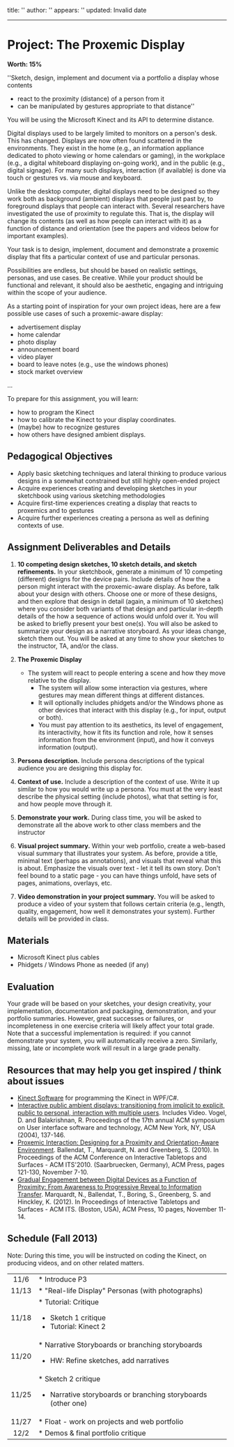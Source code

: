 title: ''
author: ''
appears: ''
updated: Invalid date

---

# Project: The Proxemic Display

**Worth: 15%**

''Sketch, design, implement and document via a portfolio a display whose contents

* react to the proximity (distance) of a person from it
* can be manipulated by gestures appropriate to that distance''

You will be using the Microsoft Kinect and its API to determine distance.

Digital displays used to be largely limited to monitors on a person's desk. This has changed. Displays are now often found scattered in the environments. They exist in the home (e.g., an information appliance dedicated to photo viewing or home calendars or gaming), in the workplace (e.g., a digital whiteboard displaying on-going work), and in the public (e.g., digital signage). For many such displays, interaction (if available) is done via touch or gestures vs. via mouse and keyboard.

Unlike the desktop computer, digital displays need to be designed so they work both as background (ambient) displays that people just past by, to foreground displays that people can interact with. Several researchers have investigated the use of proximity to regulate this. That is, the display will change its contents (as well as how people can interact with it) as a function of distance and orientation (see the papers and videos below for important examples).

Your task is to design, implement, document and demonstrate a proxemic display that fits a particular context of use and particular personas.

Possibilities are endless, but should be based on realistic settings, personas, and use cases. Be creative. While your product should be functional and relevant, it should also be aesthetic, engaging and intriguing within the scope of your audience.

As a starting point of inspiration for your own project ideas, here are a few possible use cases of such a proxemic-aware display:

* advertisement display
* home calendar
* photo display
* announcement board
* video player
* board to leave notes (e.g., use the windows phones)
* stock market overview

...

To prepare for this assignment, you will learn:

* how to program the Kinect
* how to calibrate the Kinect to your display coordinates.
* (maybe) how to recognize gestures
* how others have designed ambient displays.

## Pedagogical Objectives

* Apply basic sketching techniques and lateral thinking to produce various designs in a somewhat constrained but still highly open-ended project
* Acquire experiences creating and developing sketches in your sketchbook using various sketching methodologies
* Acquire first-time experiences creating a display that reacts to proxemics and to gestures
* Acquire further experiences creating a persona as well as defining contexts of use.

## Assignment Deliverables and Details

1.  **10 competing design sketches, 10 sketch details, and sketch refinements.** In your sketchbook, generate a minimum of 10 competing (different) designs for the device pairs. Include details of how the a person might interact with the proxemic-aware display. As before, talk about your design with others. Choose one or more of these designs, and then explore that design in detail (again, a minimum of 10 sketches) where you consider both variants of that design and particular in-depth details of the how a sequence of actions would unfold over it. You will be asked to briefly present your best one(s). You will also be asked to summarize your design as a narrative storyboard. As your ideas change, sketch them out. You will be asked at any time to show your sketches to the instructor, TA, and/or the class.

2.  **The Proxemic Display**

    * The system will react to people entering a scene and how they move relative to the display.
        * The system will allow some interaction via gestures, where gestures may mean different things at different distances.
        * It will optionally includes phidgets and/or the Windows phone as other devices that interact with this display (e.g., for input, output or both).
        * You must pay attention to its aesthetics, its level of engagement, its interactivity, how it fits its function and role, how it senses information from the environment (input), and how it conveys information (output).
3.  **Persona description.** Include persona descriptions of the typical audience you are designing this display for.

4.  **Context of use.** Include a description of the context of use. Write it up similar to how you would write up a persona. You must at the very least describe the physical setting (include photos), what that setting is for, and how people move through it.

5.  **Demonstrate your work.** During class time, you will be asked to demonstrate all the above work to other class members and the instructor

6.  **Visual project summary.** Within your web portfolio, create a web-based visual summary that illustrates your system. As before, provide a title, minimal text (perhaps as annotations), and visuals that reveal what this is about. Emphasize the visuals over text - let it tell its own story. Don't feel bound to a static page - you can have things unfold, have sets of pages, animations, overlays, etc.

7.  **Video demonstration in your project summary.** You will be asked to produce a video of your system that follows certain criteria (e.g., length, quality, engagement, how well it demonstrates your system). Further details will be provided in class.

## Materials

* Microsoft Kinect plus cables
* Phidgets / Windows Phone as needed (if any)

## Evaluation

Your grade will be based on your sketches, your design creativity, your implementation, documentation and packaging, demonstration, and your portfolio summaries. However, great successes or failures, or incompleteness in one exercise criteria will likely affect your total grade. Note that a successful implementation is required: if you cannot demonstrate your system, you will automatically receive a zero. Similarly, missing, late or incomplete work will result in a large grade penalty.

## Resources that may help you get inspired / think about issues

* [Kinect Software](http://grouplab.cpsc.ucalgary.ca/cookbook/index.php/Technologies/Kinect) for programming the Kinect in WPF/C#.
* [Interactive public ambient displays: transitioning from implicit to explicit, public to personal, interaction with multiple users](http://www.dgp.toronto.edu/~ravin/papers/uist2004_ambient.pdf). Includes Video. Vogel, D. and Balakrishnan, R. Proceedings of the 17th annual ACM symposium on User interface software and technology, ACM New York, NY, USA (2004), 137-146.
* [Proxemic Interaction: Designing for a Proximity and Orientation-Aware Environment](http://grouplab.cpsc.ucalgary.ca/Publications/2010-ProxemicInteractions.ITS). Ballendat, T., Marquardt, N. and Greenberg, S. (2010). In Proceedings of the ACM Conference on Interactive Tabletops and Surfaces - ACM ITS'2010. (Saarbruecken, Germany), ACM Press, pages 121-130, November 7-10.
* [Gradual Engagement between Digital Devices as a Function of Proximity: From Awareness to Progressive Reveal to Information Transfer](http://grouplab.cpsc.ucalgary.ca/Publications/2012-GradualEngagement.ITS). Marquardt, N., Ballendat, T., Boring, S., Greenberg, S. and Hinckley, K. (2012). In Proceedings of Interactive Tabletops and Surfaces - ACM ITS. (Boston, USA), ACM Press, 10 pages, November 11-14.

## Schedule (Fall 2013)

Note: During this time, you will be instructed on coding the Kinect, on producing videos, and on other related matters.

<table><tr><td align="center">11/6</td><td>* Introduce P3</td></tr>
<tr><td align="center">11/13</td><td>* "Real-life Display" Personas (with photographs)</td></tr>
<tr><td align="center">11/18</td><td>* Tutorial: Critique

* Sketch 1 critique
* Tutorial: Kinect 2</td></tr>
<tr><td align="center">11/20</td><td>* Narrative Storyboards or branching storyboards

* HW: Refine sketches, add narratives</td></tr>
<tr><td align="center">11/25</td><td>* Sketch 2 critique

* Narrative storyboards or branching storyboards (other one)</td></tr>
<tr><td align="center">11/27</td><td>* Float - work on projects and web portfolio</td></tr>
<tr><td align="center">12/2</td><td>* Demos & final portfolio critique</td></tr>
</table>
